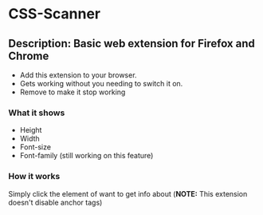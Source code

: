 # CSS-Scanner

## **Description:** Basic web extension for Firefox and Chrome

- Add this extension to your browser.
- Gets working without you needing to switch it on.
- Remove to make it stop working

### What it shows
- Height
- Width
- Font-size
- Font-family (still working on this feature)
### How it works

Simply click the element of want to get info about (**NOTE:** This extension doesn't disable anchor tags)

